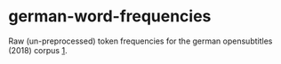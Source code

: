 # german-word-frequencies

Raw (un-preprocessed) token frequencies for the german opensubtitles (2018) corpus [1].

[1]: http://opus.nlpl.eu/download.php?f=OpenSubtitles/v2018/mono/OpenSubtitles.raw.de.gz
